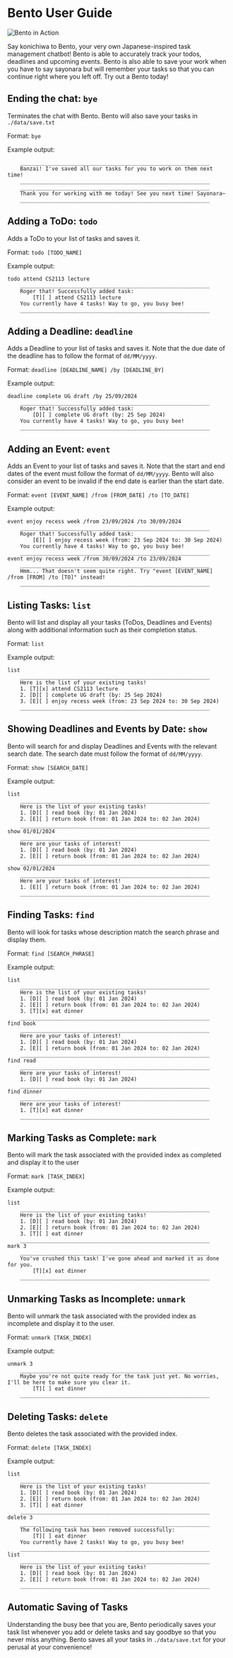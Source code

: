 # Bento User Guide

![Bento in Action](bento.png)

Say konichiwa to Bento, your very own Japanese-inspired task management chatbot! Bento is able to accurately track your todos, deadlines and upcoming events. Bento is also able to save your work when you have to say sayonara but will remember your tasks so that you can continue right where you left off. Try out a Bento today!

## Ending the chat: `bye`

Terminates the chat with Bento. Bento will also save your tasks in `./data/save.txt`

Format: `bye`

Example output:
```
	____________________________________________________________
	Banzai! I've saved all our tasks for you to work on them next time!
	____________________________________________________________
	____________________________________________________________
	Thank you for working with me today! See you next time! Sayonara~
	____________________________________________________________
```

## Adding a ToDo: `todo`

Adds a ToDo to your list of tasks and saves it.

Format: `todo [TODO_NAME]`

Example output:
```
todo attend CS2113 lecture
	____________________________________________________________
	Roger that! Successfully added task:
		[T][ ] attend CS2113 lecture
	You currently have 4 tasks! Way to go, you busy bee!
	____________________________________________________________
```


## Adding a Deadline: `deadline`

Adds a Deadline to your list of tasks and saves it. Note that the due date of the deadline has to follow the format of `dd/MM/yyyy`.

Format: `deadline [DEADLINE_NAME] /by [DEADLINE_BY]`

Example output:
```
deadline complete UG draft /by 25/09/2024
	____________________________________________________________
	Roger that! Successfully added task:
		[D][ ] complete UG draft (by: 25 Sep 2024)
	You currently have 4 tasks! Way to go, you busy bee!
	____________________________________________________________
```

## Adding an Event: `event`

Adds an Event to your list of tasks and saves it. Note that the start and end dates of the event must follow the format of `dd/MM/yyyy`. Bento will also consider an event to be invalid if the end date is earlier than the start date.

Format: `event [EVENT_NAME] /from [FROM_DATE] /to [TO_DATE]`

Example output:
```
event enjoy recess week /from 23/09/2024 /to 30/09/2024
	____________________________________________________________
	Roger that! Successfully added task:
		[E][ ] enjoy recess week (from: 23 Sep 2024 to: 30 Sep 2024)
	You currently have 4 tasks! Way to go, you busy bee!
	____________________________________________________________
event enjoy recess week /from 30/09/2024 /to 23/09/2024
	____________________________________________________________
	Hmm... That doesn't seem quite right. Try "event [EVENT_NAME] /from [FROM] /to [TO]" instead!
	____________________________________________________________
```

## Listing Tasks: `list`

Bento will list and display all your tasks (ToDos, Deadlines and Events) along with additional information such as their completion status.

Format: `list`

Example output:
```
list
	____________________________________________________________
	Here is the list of your existing tasks!
	1. [T][x] attend CS2113 lecture
	2. [D][ ] complete UG draft (by: 25 Sep 2024)
	3. [E][ ] enjoy recess week (from: 23 Sep 2024 to: 30 Sep 2024)
	____________________________________________________________
```

## Showing Deadlines and Events by Date: `show`

Bento will search for and display Deadlines and Events with the relevant search date. The search date must follow the format of `dd/MM/yyyy`.

Format: `show [SEARCH_DATE]`

Example output:
```
list
	____________________________________________________________
	Here is the list of your existing tasks!
	1. [D][ ] read book (by: 01 Jan 2024)
	2. [E][ ] return book (from: 01 Jan 2024 to: 02 Jan 2024)
	____________________________________________________________
show 01/01/2024
	____________________________________________________________
	Here are your tasks of interest!
	1. [D][ ] read book (by: 01 Jan 2024)
	2. [E][ ] return book (from: 01 Jan 2024 to: 02 Jan 2024)
	____________________________________________________________
show 02/01/2024
	____________________________________________________________
	Here are your tasks of interest!
	1. [E][ ] return book (from: 01 Jan 2024 to: 02 Jan 2024)
	____________________________________________________________
```

## Finding Tasks: `find`

Bento will look for tasks whose description match the search phrase and display them.

Format: `find [SEARCH_PHRASE]`

Example output:
```
list
	____________________________________________________________
	Here is the list of your existing tasks!
	1. [D][ ] read book (by: 01 Jan 2024)
	2. [E][ ] return book (from: 01 Jan 2024 to: 02 Jan 2024)
	3. [T][x] eat dinner
	____________________________________________________________
find book
	____________________________________________________________
	Here are your tasks of interest!
	1. [D][ ] read book (by: 01 Jan 2024)
	2. [E][ ] return book (from: 01 Jan 2024 to: 02 Jan 2024)
	____________________________________________________________
find read
	____________________________________________________________
	Here are your tasks of interest!
	1. [D][ ] read book (by: 01 Jan 2024)
	____________________________________________________________
find dinner
	____________________________________________________________
	Here are your tasks of interest!
	1. [T][x] eat dinner
	____________________________________________________________
```

## Marking Tasks as Complete: `mark`

Bento will mark the task associated with the provided index as completed and display it to the user

Format: `mark [TASK_INDEX]`

Example output:
```
list
	____________________________________________________________
	Here is the list of your existing tasks!
	1. [D][ ] read book (by: 01 Jan 2024)
	2. [E][ ] return book (from: 01 Jan 2024 to: 02 Jan 2024)
	3. [T][ ] eat dinner
	____________________________________________________________
mark 3
	____________________________________________________________
	You've crushed this task! I've gone ahead and marked it as done for you.
		[T][x] eat dinner
	____________________________________________________________
```

## Unmarking Tasks as Incomplete: `unmark`

Bento will unmark the task associated with the provided index as incomplete and display it to the user.

Format: `unmark [TASK_INDEX]`

Example output:
```
unmark 3
	____________________________________________________________
	Maybe you're not quite ready for the task just yet. No worries, I'll be here to make sure you clear it.
		[T][ ] eat dinner
	____________________________________________________________
```

## Deleting Tasks: `delete`

Bento deletes the task associated with the provided index.

Format: `delete [TASK_INDEX]`

Example output:
```
list
	____________________________________________________________
	Here is the list of your existing tasks!
	1. [D][ ] read book (by: 01 Jan 2024)
	2. [E][ ] return book (from: 01 Jan 2024 to: 02 Jan 2024)
	3. [T][ ] eat dinner
	____________________________________________________________
delete 3
	____________________________________________________________
	The following task has been removed successfully:
		[T][ ] eat dinner
	You currently have 2 tasks! Way to go, you busy bee!
	____________________________________________________________
list
	____________________________________________________________
	Here is the list of your existing tasks!
	1. [D][ ] read book (by: 01 Jan 2024)
	2. [E][ ] return book (from: 01 Jan 2024 to: 02 Jan 2024)
	____________________________________________________________
```

## Automatic Saving of Tasks
Understanding the busy bee that you are, Bento periodically saves your task list whenever you add or delete tasks and say goodbye so that you never miss anything. Bento saves all your tasks in `./data/save.txt` for your perusal at your convenience!